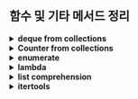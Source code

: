 ## 함수 및 기타 메서드 정리

<details>
<summary><strong>deque from collections</strong></summary>

```python
from collections import deque

# 덱 초기화
dq = deque([1, 2, 3, 4, 5])

# append와 appendleft
dq.append(6)
dq.appendleft(0)
print(dq)  # deque([0, 1, 2, 3, 4, 5, 6])

# pop과 popleft
right = dq.pop()
left = dq.popleft()
print(right, left)  # 6 0
print(dq)  # deque([1, 2, 3, 4, 5])

# extend와 extendleft
dq.extend([7, 8])
dq.extendleft([-1, -2])
print(dq)  # deque([-2, -1, 1, 2, 3, 4, 5, 7, 8])

# rotate
dq.rotate(2)
print(dq)  # deque([7, 8, -2, -1, 1, 2, 3, 4, 5])
dq.rotate(-2)
print(dq)  # deque([-2, -1, 1, 2, 3, 4, 5, 7, 8])

# remove
dq.remove(1)
print(dq)  # deque([-2, -1, 2, 3, 4, 5, 7, 8])

# count
count_2 = dq.count(2)
print(count_2)  # 1

# index
index_3 = dq.index(3)
print(index_3)  # 3
```
</details>

<details>
<summary><strong>Counter from collections</strong></summary>

- `Counter` 클래스는 특정 요소의 등장 횟수를 셀 수 있는 클래스

1. 리스트나 문자열에서 요소의 등장 횟수 세기
```python
from collections import Counter

string = "hello world"
counter = Counter(string)
print(counter)
# Counter({'l': 3, 'o': 2, 'h': 1, 'e': 1, ' ': 1, 'w': 1, 'r': 1, 'd': 1})

fruits = ['apple', 'banana', 'orange', 'apple', 'orange', 'banana', 'apple']
counter = Counter(fruits)
print(counter)
# Counter({'apple': 3, 'banana': 2, 'orange': 2})
```

2. 요소별로 개수 접근하기
```python
from collections import Counter

fruits = ['apple', 'banana', 'orange', 'apple', 'orange', 'banana', 'apple']
counter = Counter(fruits)

print(counter['apple'])  # 3
print(counter['banana']) # 2

print(counter['pear']) # 0
# 존재하지 않는 요소에 접근하면, 기본적으로 0을 반환
```

3. 가장 많이 등장한 요소 찾기
```python
from collections import Counter

fruits = ['apple', 'banana', 'orange', 'apple', 'orange', 'banana', 'apple']
counter = Counter(fruits)

print(counter.most_common(2))  # [('apple', 3), ('banana', 2)]
```

4. 요소 추가 및 업데이트
```python
from collections import Counter

fruits = ['apple', 'banana', 'orange', 'apple', 'orange', 'banana', 'apple']
counter = Counter(fruits)

# 직접 요소의 빈도수 수정
counter['banana'] += 1
print(counter)  # Counter({'apple': 3, 'banana': 3, 'orange': 2})
```
- `update()` 메서드를 사용하여 업데이트
```python
from collections import Counter

counter = Counter("apple")
print(counter)  # Counter({'p': 2, 'a': 1, 'l': 1, 'e': 1})

# 문자열로 update
counter.update("banana")
print(counter)  # Counter({'a': 4, 'p': 2, 'n': 2, 'l': 1, 'e': 1, 'b': 1})

counter = Counter(['apple', 'banana'])
print(counter)  # Counter({'apple': 1, 'banana': 1})

# 리스트로 update
counter.update(['apple', 'orange'])
print(counter)  # Counter({'apple': 2, 'banana': 1, 'orange': 1})

counter = Counter("apple")
print(counter)  # Counter({'p': 2, 'a': 1, 'l': 1, 'e': 1})

# 딕셔너리로 update
counter.update({'p': 3, 'a': 2})
print(counter)  # Counter({'p': 5, 'a': 3, 'l': 1, 'e': 1})

counter1 = Counter("apple")
counter2 = Counter("banana")

# 다른 Counter로 update
counter1.update(counter2)
print(counter1)  # Counter({'a': 4, 'p': 2, 'n': 2, 'l': 1, 'e': 1, 'b': 1})
```

5. 카운터 간의 연산
- `Counter`는 수학적 연산도 지원.
- 객체 간의 덧셈, 뺄셈, 교집합, 합집합 등의 연산을 할 수 있음

```python
from collections import Counter

counter1 = Counter(['a', 'b', 'c', 'a'])
counter2 = Counter(['a', 'b', 'b', 'd'])

result = counter1 + counter2
print(result)  # Counter({'a': 3, 'b': 3, 'c': 1, 'd': 1})

result = counter1 - counter2
print(result)  # Counter({'c': 1, 'a': 1})

result = counter1 & counter2
print(result)  # Counter({'a': 1, 'b': 1})

result = counter1 | counter2
print(result)  # Counter({'a': 2, 'b': 2, 'c': 1, 'd': 1})
```

6. Counter 객체를 리스트로 변환
- `elements()` 메서드를 사용하면 각 요소를 등장 횟수만큼 반복하여 리스트로 변환

```python
counter = Counter({'a': 2, 'b': 3, 'c': 1})
elements_list = list(counter.elements())
print(elements_list)  # ['a', 'a', 'b', 'b', 'b', 'c']
```

7. 빈도수 0 이하의 값 제거
- `Counter` 객체는 0 이하의 빈도수를 허용하지만, 0 이하의 항목을 제거하고 싶을 때는 `+` 연산을 사용

```python
counter = Counter({'a': 2, 'b': -1, 'c': 0})
counter += Counter()  # 0 이하 값 제거
print(counter)  # Counter({'a': 2})
```

</details>

<details>
<summary><strong>enumerate</strong></summary>

```python
# enumerate(iterable, start=0)
# start 매개변수를 사용하여 인덱스를 다른 값부터 시작

# 리스트 예제
fruits = ['apple', 'banana', 'cherry']
for index, fruit in enumerate(fruits):
    print(index, fruit)

# 출력:
# 0 apple
# 1 banana
# 2 cherry
```
</details>

<details>
<summary><strong>lambda</strong></summary>

```python
# lambda 매개변수 : 표현식

# 일반 함수와 lambda 함수의 정의 차이
def add(x, y):
    return x + y
print(add(2, 3)) # 5

add = lambda x, y: x + y
print(add(2, 3)) # 5

# sort, sorted() 함수와 lambda
# 각 요소의 두 번째 값을 기준으로 정렬
data = [(1, 'apple'), (2, 'banana'), (3, 'cherry')]
sorted_data = sorted(data, key=lambda x: x[1])
print(sorted_data)
data.sort(key=lambda x: x[1])
print(data)
# 출력: [(1, 'apple'), (2, 'banana'), (3, 'cherry')]

```
</details>

<details>
<summary><strong>list comprehension</strong></summary>

```python
# 리스트를 간결하고 효율적으로 생성할 수 있는 문법
[표현식 for 항목 in iterable]

# 1부터 5까지 숫자의 제곱을 구하여 새로운 리스트 생성
squares = [x**2 for x in range(1, 6)]
print(squares)  # [1, 4, 9, 16, 25]

# 조건을 추가하여 짝수만 리스트에 추가
even_squares = [x**2 for x in range(1, 6) if x % 2 == 0]
print(even_squares)  # [4, 16]
```
</details>

<details>
<summary><strong>itertools</strong></summary>

`itertools.product()`
- 두 개 이상의 리스트나 iterable에서 가능한 모든 조합을 생성

```python
import itertools
# itertools.product(*iterables, repeat=1)

# 두 리스트의 데카르트 곱
result = list(itertools.product([1, 2], ['A', 'B']))
print(result)  # [(1, 'A'), (1, 'B'), (2, 'A'), (2, 'B')]

# 같은 iterable을 2번 반복하여 데카르트 곱을 구함
result = list(itertools.product([1, 2], repeat=2))
print(result)  # [(1, 1), (1, 2), (2, 1), (2, 2)]
```

`itertools.permutations()`
- 순열을 생성. 주어진 순서에 따라 원소를 나열

```python
# itertools.permutations(iterable, r=None)
# r : 선택할 원소의 수 (기본값은 iterable의 전체 길이)

# 순열 생성 (길이 지정 가능, 기본값은 전체 길이)
result = list(itertools.permutations([1, 2, 3]))
print(result)  # [(1, 2, 3), (1, 3, 2), (2, 1, 3), (2, 3, 1), (3, 1, 2), (3, 2, 1)]

# 순열에서 2개씩 선택하는 경우
result = list(itertools.permutations([1, 2, 3], 2))
print(result)  # [(1, 2), (1, 3), (2, 1), (2, 3), (3, 1), (3, 2)]
```

`itertools.combinations()`
- 조합을 생성. 순서 고려하지 않음, 지정된 크기의 조합을 반환

```python
# itertools.combinations(iterable, r)
# r : 선택할 원소의 수. 필수로 지정해야 한다.

# 2개씩 조합 생성
result = list(itertools.combinations([1, 2, 3], 2))
print(result)  # [(1, 2), (1, 3), (2, 3)]
```

`itertools.combinations_with_replacement()`
- 중복을 허용한 조합 생성

```python
result = list(itertools.combinations_with_replacement([1, 2, 3], 2))
print(result)  # [(1, 1), (1, 2), (1, 3), (2, 2), (2, 3), (3, 3)]

```
</details>
